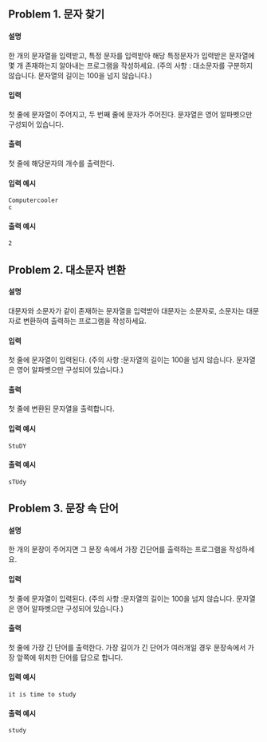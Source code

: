 ## Problem 1. 문자 찾기
#### 설명
한 개의 문자열을 입력받고, 특정 문자를 입력받아 해당 특정문자가 
입력받은 문자열에 몇 개 존재하는지 알아내는 프로그램을 작성하세요.
(주의 사항 : 대소문자를 구분하지 않습니다. 문자열의 길이는 100을 넘지 않습니다.)

#### 입력
첫 줄에 문자열이 주어지고, 두 번째 줄에 문자가 주어진다.
문자열은 영어 알파벳으만 구성되어 있습니다.

#### 출력
첫 줄에 해당문자의 개수를 출력한다.

#### 입력 예시
```
Computercooler
c
```
#### 출력 예시
```
2
```

## Problem 2. 대소문자 변환
#### 설명
대문자와 소문자가 같이 존재하는 문자열을 입력받아 대문자는 소문자로,
소문자는 대문자로 변환하여 출력하는 프로그램을 작성하세요.

#### 입력
첫 줄에 문자열이 입력된다.
(주의 사항 :문자열의 길이는 100을 넘지 않습니다. 문자열은 영어 알파벳으만 구성되어 있습니다.)

#### 출력
첫 줄에 변환된 문자열을 출력합니다.

#### 입력 예시
```
StuDY
```
#### 출력 예시
```
sTUdy
```

## Problem 3. 문장 속 단어
#### 설명
한 개의 문장이 주어지면 그 문장 속에서 가장 긴단어를 출력하는 프로그램을 작성하세요.

#### 입력
첫 줄에 문자열이 입력된다.
(주의 사항 :문자열의 길이는 100을 넘지 않습니다. 문자열은 영어 알파벳으만 구성되어 있습니다.)

#### 출력
첫 줄에 가장 긴 단어를 출력한다. 가장 길이가 긴 단어가 여러개일 경우 문장속에서
가장 앞쪽에 위치한 단어를 답으로 합니다.

#### 입력 예시
```
it is time to study
```
#### 출력 예시
```
study
```
